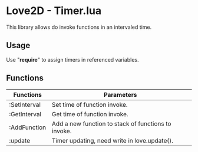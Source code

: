 # Love2D - Timer.lua
This library allows do invoke functions in an intervaled time.

## Usage
Use "**require**" to assign timers in referenced variables.

## Functions
| Functions | Parameters                         
|----------------|-----------------
|:SetInterval|Set time of function invoke.          
|:GetInterval|Get time of function invoke.          
|:AddFunction|Add a new function to stack of functions to invoke.
|:update|Timer updating, need write in love.update().